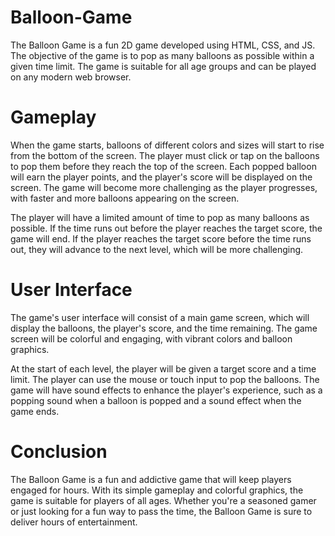 # Balloon-Game
The Balloon Game is a fun 2D game developed using HTML, CSS, and JS. The objective of the game is to pop as many balloons as possible within a given time limit. The game is suitable for all age groups and can be played on any modern web browser.

# Gameplay
When the game starts, balloons of different colors and sizes will start to rise from the bottom of the screen. The player must click or tap on the balloons to pop them before they reach the top of the screen. Each popped balloon will earn the player points, and the player's score will be displayed on the screen. The game will become more challenging as the player progresses, with faster and more balloons appearing on the screen.

The player will have a limited amount of time to pop as many balloons as possible. If the time runs out before the player reaches the target score, the game will end. If the player reaches the target score before the time runs out, they will advance to the next level, which will be more challenging.

# User Interface
The game's user interface will consist of a main game screen, which will display the balloons, the player's score, and the time remaining. The game screen will be colorful and engaging, with vibrant colors and balloon graphics.

At the start of each level, the player will be given a target score and a time limit. The player can use the mouse or touch input to pop the balloons. The game will have sound effects to enhance the player's experience, such as a popping sound when a balloon is popped and a sound effect when the game ends.

# Conclusion
The Balloon Game is a fun and addictive game that will keep players engaged for hours. With its simple gameplay and colorful graphics, the game is suitable for players of all ages. Whether you're a seasoned gamer or just looking for a fun way to pass the time, the Balloon Game is sure to deliver hours of entertainment.
